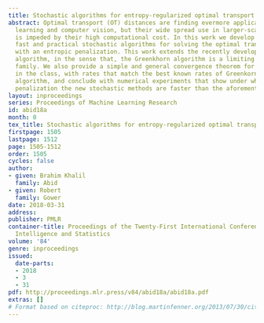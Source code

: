 ```yaml
---
title: Stochastic algorithms for entropy-regularized optimal transport problems
abstract: Optimal transport (OT) distances are finding evermore applications in machine
  learning and computer vision, but their wide spread use in larger-scale problems
  is impeded by their high computational cost. In this work we develop a family of
  fast and practical stochastic algorithms for solving the optimal transport problem
  with an entropic penalization. This work extends the recently developed Greenkhorn
  algorithm, in the sense that, the Greenkhorn algorithm is a limiting case of this
  family. We also provide a simple and general convergence theorem for all algorithms
  in the class, with rates that match the best known rates of Greenkorn and the Sinkhorn
  algorithm, and conclude with numerical experiments that show under what regime of
  penalization the new stochastic methods are faster than the aforementioned methods.
layout: inproceedings
series: Proceedings of Machine Learning Research
id: abid18a
month: 0
tex_title: Stochastic algorithms for entropy-regularized optimal transport problems
firstpage: 1505
lastpage: 1512
page: 1505-1512
order: 1505
cycles: false
author:
- given: Brahim Khalil
  family: Abid
- given: Robert
  family: Gower
date: 2018-03-31
address: 
publisher: PMLR
container-title: Proceedings of the Twenty-First International Conference on Artficial
  Intelligence and Statistics
volume: '84'
genre: inproceedings
issued:
  date-parts:
  - 2018
  - 3
  - 31
pdf: http://proceedings.mlr.press/v84/abid18a/abid18a.pdf
extras: []
# Format based on citeproc: http://blog.martinfenner.org/2013/07/30/citeproc-yaml-for-bibliographies/
---
```

